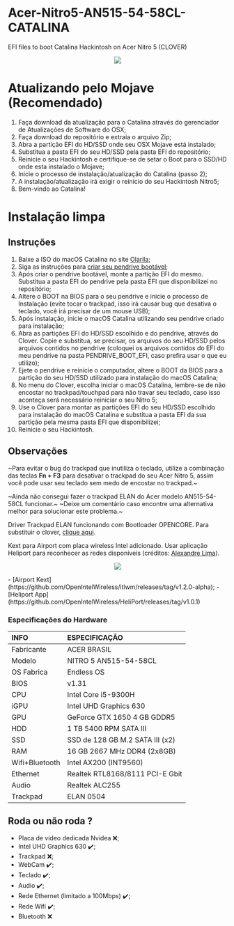 # Acer-Nitro5-AN515-54-58CL-CATALINA

EFI files to boot Catalina Hackintosh on Acer Nitro 5 (CLOVER)


<p align="center">
  <img src="https://i.ibb.co/wgdnvKJ/Captura-de-Tela-2020-10-21-a-s-21-08-31.png">
</p>

# Atualizando pelo Mojave (Recomendado)

1. Faça download da atualização para o Catalina através do gerenciador de Atualizações de Software do OSX;
2. Faça download do repositório e extraia o arquivo Zip;
3. Abra a partição EFI do HD/SSD onde seu OSX Mojave está instalado;
4. Substitua a pasta EFI do seu HD/SSD pela pasta EFI do repositório;
5. Reinicie o seu Hackintosh e certifique-se de setar o Boot para o SSD/HD onde esta instalado o Mojave;
6. Inicie o processo de instalação/atualização do Catalina (passo 2);
7. A instalação/atualização irá exigir o reinício do seu Hackintosh Nitro5;
8. Bem-vindo ao Catalina!

# Instalação limpa

## Instruções

1. Baixe a ISO do macOS Catalina no site [Olarila](https://www.olarila.com/topic/6278-new-vanilla-olarila-images/);
2. Siga as instruções para [criar seu pendrive bootável](https://www.olarila.com/topic/5794-hackintosh-guide-install-macos-with-vanilla-olarila-image-step-by-step-install-and-post-install-windows-linux-or-mac/);
3. Após criar o pendrive bootável, monte a partição EFI do mesmo. Substitua a pasta EFI do pendrive pela pasta EFI que disponibilizei no repositório;
4. Altere o BOOT na BIOS para o seu pendrive e inicie o processo de Instalação (evite tocar o trackpad, isso irá causar bug que desativa o teclado, você irá precisar de um mouse USB);
5. Após instalação, inicie o macOS Catalina utilizando seu pendrive criado para instalação;
6. Abra as partições EFI do HD/SSD escolhido e do pendrive, através do Clover. Copie e substitua, se precisar, os arquivos do seu HD/SSD pelos arquivos contidos no pendrive (coloquei os arquivos contidos do EFI do meu pendrive na pasta PENDRIVE_BOOT_EFI, caso prefira usar o que eu utilizo);
7. Ejete o pendrive e reinicie o computador, altere o BOOT da BIOS para a partição do seu HD/SSD utilizado para instalação do macOS Catalina;
8. No menu do Clover, escolha iniciar o macOS Catalina, lembre-se de não encostar no trackpad/touchpad para não travar seu teclado, caso isso aconteça será necessário reiniciar o seu Nitro 5;
9. Use o Clover para montar as partições EFI do seu HD/SSD escolhido para instalação do macOS Catalina e substitua a pasta EFI da sua partição pela mesma pasta EFI que disponibilizei;
10. Reinicie o seu Hackintosh.

## Observações

~Para evitar o bug do trackpad que inutiliza o teclado, utilize a combinação das teclas **Fn + F3** para desativar o trackpad do seu Acer Nitro 5, assim você pode usar seu teclado sem medo de encostar no trackpad.~

~Ainda não consegui fazer o trackpad ELAN do Acer modelo AN515-54-58CL funcionar.~
~Deixe um comentário caso encontre uma alternativa melhor para solucionar este problema.~

Driver Trackpad ELAN funcionando com Bootloader OPENCORE. Para substituir o clover, [clique aqui](https://github.com/YuryRegis/Acer-Nitro5-AN515-54-58CL-CATALINA-OPENCORE).

Kext para Airport com placa wireless Intel adicionado. Usar aplicação Heliport para reconhecer as redes disponíveis (créditos: [Alexandre Lima](https://github.com/aclima01)).
<p align="center">
  <img src="https://i.ibb.co/ngft7VN/Captura-de-Tela-2020-10-23-a-s-00-54-39.png">
</p>
- [Airport Kext](https://github.com/OpenIntelWireless/itlwm/releases/tag/v1.2.0-alpha);
- [Heliport App](https://github.com/OpenIntelWireless/HeliPort/releases/tag/v1.0.1)

### Especificações do Hardware
INFO           | ESPECIFICAÇÃO
:------------- | :---------------------------------
Fabricante     | ACER BRASIL
Modelo         | NITRO 5 AN515-54-58CL
OS Fabrica     | Endless OS
BIOS           | v1.31
CPU            | Intel Core i5-9300H
iGPU           | Intel UHD Graphics 630
GPU            | GeForce GTX 1650 4 GB GDDR5 
HDD            | 1 TB 5400 RPM SATA III
SSD            | SSD de 128 GB M.2 SATA III (x2)
RAM            | 16 GB 2667 MHz DDR4 (2x8GB)
Wifi+Bluetooth | Intel AX200 (INT9560)
Ethernet       | Realtek RTL8168/8111 PCI-E Gbit
Audio          | Realtek ALC255 
Trackpad       | ELAN 0504

## Roda ou não roda ?

- Placa de vídeo dedicada Nvidea ❌;
- Intel UHD Graphics 630  ✔️;
- Trackpad ❌;
- WebCam ✔️;
- Teclado ✔️;
- Audio ✔️;
- Rede Ethernet (limitado a 100Mbps) ✔️;
- Rede Wifi ✔️;
- Bluetooth ❌
